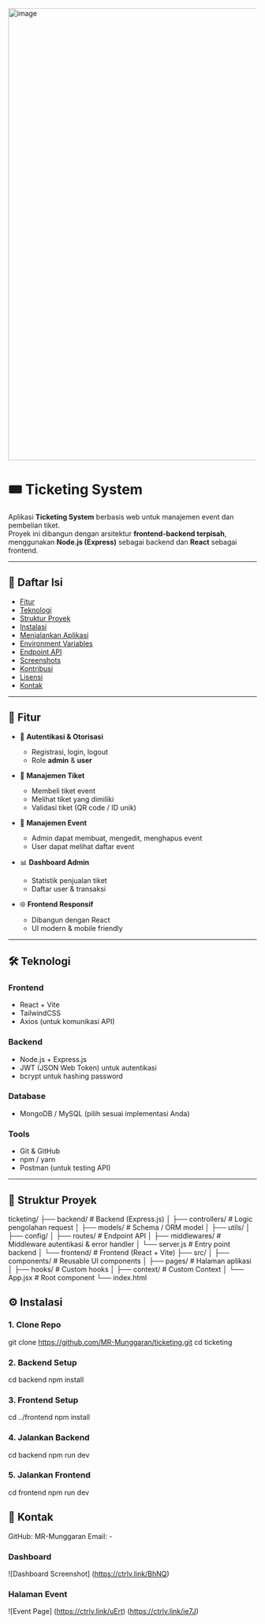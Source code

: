 <img width="1901" height="918" alt="image" src="https://ctrlv.link/ie7J" />

# 🎟️ Ticketing System

Aplikasi **Ticketing System** berbasis web untuk manajemen event dan pembelian tiket.  
Proyek ini dibangun dengan arsitektur **frontend-backend terpisah**, menggunakan **Node.js (Express)** sebagai backend dan **React** sebagai frontend.  

---

## 📑 Daftar Isi
- [Fitur](#-fitur)
- [Teknologi](#-teknologi)
- [Struktur Proyek](#-struktur-proyek)
- [Instalasi](#-instalasi)
- [Menjalankan Aplikasi](#-menjalankan-aplikasi)
- [Environment Variables](#-environment-variables)
- [Endpoint API](#-endpoint-api)
- [Screenshots](#-screenshots)
- [Kontribusi](#-kontribusi)
- [Lisensi](#-lisensi)
- [Kontak](#-kontak)

---

## 🚀 Fitur
- 🔐 **Autentikasi & Otorisasi**
  - Registrasi, login, logout
  - Role **admin** & **user**

- 🎫 **Manajemen Tiket**
  - Membeli tiket event
  - Melihat tiket yang dimiliki
  - Validasi tiket (QR code / ID unik)

- 📅 **Manajemen Event**
  - Admin dapat membuat, mengedit, menghapus event
  - User dapat melihat daftar event

- 📊 **Dashboard Admin**
  - Statistik penjualan tiket
  - Daftar user & transaksi

- 🌐 **Frontend Responsif**
  - Dibangun dengan React
  - UI modern & mobile friendly

---

## 🛠️ Teknologi
### Frontend
- React + Vite
- TailwindCSS
- Axios (untuk komunikasi API)

### Backend
- Node.js + Express.js
- JWT (JSON Web Token) untuk autentikasi
- bcrypt untuk hashing password

### Database
- MongoDB / MySQL (pilih sesuai implementasi Anda)

### Tools
- Git & GitHub
- npm / yarn
- Postman (untuk testing API)

---

## 📂 Struktur Proyek
ticketing/
├── backend/ # Backend (Express.js)
│ ├── controllers/ # Logic pengolahan request
│ ├── models/ # Schema / ORM model
│ ├── utils/ 
│ ├── config/
│ ├── routes/ # Endpoint API
│ ├── middlewares/ # Middleware autentikasi & error handler
│ └── server.js # Entry point backend
│
└── frontend/ # Frontend (React + Vite)
├── src/
│ ├── components/ # Reusable UI components
│ ├── pages/ # Halaman aplikasi
│ ├── hooks/ # Custom hooks
│ ├── context/ # Custom Context
│ └── App.jsx # Root component
└── index.html

## ⚙️ Instalasi

### 1. Clone Repo

git clone https://github.com/MR-Munggaran/ticketing.git
cd ticketing

### 2. Backend Setup
cd backend
npm install

### 3. Frontend Setup
cd ../frontend
npm install

### 4. Jalankan Backend
cd backend
npm run dev

### 5. Jalankan Frontend
cd frontend
npm run dev

## 📧 Kontak
GitHub: MR-Munggaran
Email: -

### Dashboard
![Dashboard Screenshot] (https://ctrlv.link/BhNQ)

### Halaman Event
![Event Page] (https://ctrlv.link/uErt) (https://ctrlv.link/ie7J)


